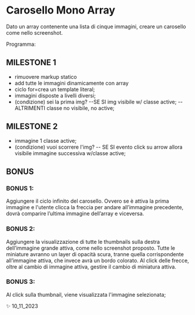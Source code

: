 # Carosello Mono Array

Dato un array contenente una lista di cinque immagini, creare un carosello come nello screenshot.

Programma:
## MILESTONE 1
- rimuovere markup statico
- add tutte le immagini dinamicamente con array 
- ciclo for=crea un template literal;
- immagini disposte a livelli diversi;
- (condizione) sei la prima img? 
--SE SI img visibile w/ classe active;
--ALTRIMENTI classe no visibile, no active;

## MILESTONE 2
- immagine 1 classe active;
- (condizione) vuoi scorrere l'img?
-- SE SI evento click su arrow allora visibile immagine successiva w/classe active;

## BONUS
### BONUS 1:
Aggiungere il ciclo infinito del carosello. Ovvero se è attiva la prima immagine e l'utente clicca la freccia per andare all’immagine precedente, dovrà comparire l’ultima immagine dell’array e viceversa.
### BONUS 2:
Aggiungere la visualizzazione di tutte le thumbnails sulla destra dell’immagine grande attiva, come nello screenshot proposto. Tutte le miniature avranno un layer di opacità scura, tranne quella corrispondente all’immagine attiva, che invece avrà un bordo colorato.
Al click delle frecce, oltre al cambio di immagine attiva, gestire il cambio di miniatura attiva.
### BONUS 3:
Al click sulla thumbnail, viene visualizzata l'immagine selezionata;

✨ 10_11_2023